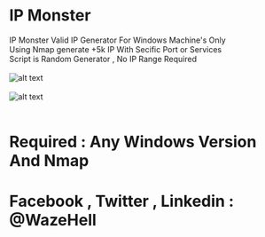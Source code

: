 # IP Monster
IP Monster Valid IP Generator For Windows Machine's Only<Br>
Using Nmap generate +5k IP With Secific Port or Services <bR>
Script is Random Generator , No IP Range Required  <br> <br>
![alt text](https://i.imgur.com/iMXn6hG.jpg) <br>  <br>
![alt text](https://i.imgur.com/RNFFdN4.jpg) <br>  <br>
# Required : Any Windows Version And Nmap 
# Facebook , Twitter , Linkedin : @WazeHell
